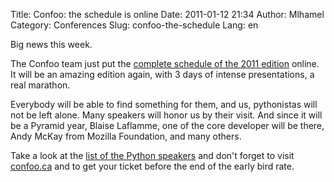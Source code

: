 Title: Confoo: the schedule is online
Date: 2011-01-12 21:34
Author: Mlhamel
Category: Conferences
Slug: confoo-the-schedule
Lang: en

<!--:en-->Big news this week.

The Confoo team just put the [complete schedule of the 2011 edition][]
online. It will be an amazing edition again, with 3 days of intense
presentations, a real marathon.

Everybody will be able to find something for them, and us, pythonistas
will not be left alone. Many speakers will honor us by their visit. And
since it will be a Pyramid year, Blaise Laflamme, one of the core
developer will be there, Andy McKay from Mozilla Foundation, and many
others.

Take a look at the [list of the Python speakers][] and don't forget to
visit [confoo.ca][] and to get your ticket before the end of the early
bird rate.<!--:-->

  [complete schedule of the 2011 edition]: http://confoo.ca/fr/2011/schedule
  [list of the Python speakers]: http://confoo.ca/en/2011/session/tag/python
  [confoo.ca]: http://confoo.ca
